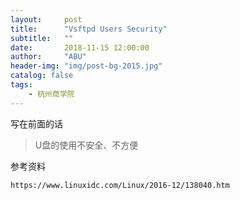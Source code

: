 ```yaml
---
layout:     post
title:      "Vsftpd Users Security"
subtitle:   ""
date:       2018-11-15 12:00:00
author:     "ABU"
header-img: "img/post-bg-2015.jpg"
catalog: false
tags:
    - 杭州商学院
---
```


写在前面的话
>U盘的使用不安全、不方便






参考资料

```
https://www.linuxidc.com/Linux/2016-12/138040.htm
```